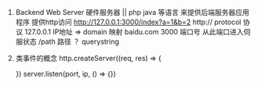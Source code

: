 1. Backend
    Web Server  硬件服务器 || php java 等语言 来提供后端服务器应用程序
    提供http访问 http://127.0.0.1:3000/index?a=1&b=2
    http:// protocol 协议
    127.0.0.1   IP地址 => domain 映射 baidu.com
    3000 端口号 从此端口进入伺服状态
    /path 路径 
    ？ querystring

2. 类事件的概念
    http.createServer((req, res) => {
        
    })
    server.listen(port, ip, () => {})
